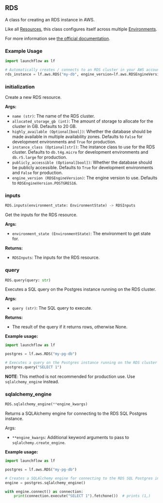 ## RDS

A class for creating an RDS instance in AWS.

Like all [Resources](/docs/concepts/resources), this class configures itself across multiple [Environments](/docs/concepts/environments).

For more information see [the official documentation](https://docs.aws.amazon.com/rds/).

### Example Usage
```python
import launchflow as lf

# Automatically creates / connects to an RDS cluster in your AWS account
rds_instance = lf.aws.RDS("my-db", engine_version=lf.aws.RDSEngineVersion.POSTGRES16)
```

### initialization

Create a new RDS resource.

**Args:**
- `name (str)`: The name of the RDS cluster.
- `allocated_storage_gb (int)`: The amount of storage to allocate for the cluster in GB. Defaults to 20 GB.
- `highly_available (Optional[bool])`: Whether the database should be made available in multiple availability zones. Defaults to `False` for development environments and `True` for production.
- `instance_class (Optional[str])`: The instance class to use for the RDS cluster. Defaults to `db.t4g.micro` for development environments and `db.r5.large` for production.
- `publicly_accessible (Optional[bool])`: Whether the database should be publicly accessible. Defaults to `True` for development environments and `False` for production.
- `engine_version (RDSEngineVersion)`: The engine version to use. Defaults to `RDSEngineVersion.POSTGRES16`.

### inputs

```python
RDS.inputs(environment_state: EnvironmentState) -> RDSInputs
```

Get the inputs for the RDS resource.

**Args:**
- `environment_state (EnvironmentState)`: The environment to get state for.

**Returns:**
- `RDSInputs`: The inputs for the RDS resource.

### query

```python
RDS.query(query: str)
```

Executes a SQL query on the Postgres instance running on the RDS cluster.

**Args:**
- `query (str)`: The SQL query to execute.

**Returns:**
- The result of the query if it returns rows, otherwise None.

**Example usage:**
```python
import launchflow as lf

postgres = lf.aws.RDS("my-pg-db")

# Executes a query on the Postgres instance running on the RDS cluster
postgres.query("SELECT 1")
```

**NOTE**: This method is not recommended for production use. Use `sqlalchemy_engine` instead.

### sqlalchemy\_engine

```python
RDS.sqlalchemy_engine(**engine_kwargs)
```

Returns a SQLAlchemy engine for connecting to the RDS SQL Postgres instance.

Args:
- `**engine_kwargs`: Additional keyword arguments to pass to `sqlalchemy.create_engine`.

**Example usage:**
```python
import launchflow as lf

postgres = lf.aws.RDS("my-pg-db")

# Creates a SQLAlchemy engine for connecting to the RDS SQL Postgres instance
engine = postgres.sqlalchemy_engine()

with engine.connect() as connection:
    print(connection.execute("SELECT 1").fetchone())  # prints (1,)
```

